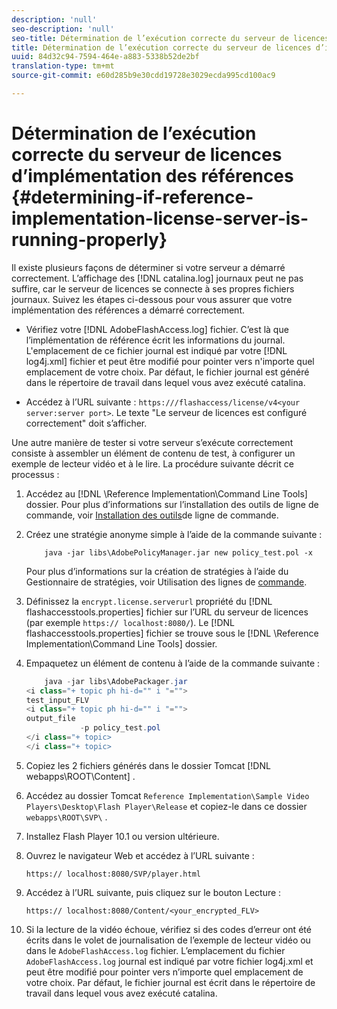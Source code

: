 ```yaml
---
description: 'null'
seo-description: 'null'
seo-title: Détermination de l’exécution correcte du serveur de licences d’implémentation des références
title: Détermination de l’exécution correcte du serveur de licences d’implémentation des références
uuid: 84d32c94-7594-464e-a883-5338b52de2bf
translation-type: tm+mt
source-git-commit: e60d285b9e30cdd19728e3029ecda995cd100ac9

---
```



# Détermination de l’exécution correcte du serveur de licences d’implémentation des références {#determining-if-reference-implementation-license-server-is-running-properly}

Il existe plusieurs façons de déterminer si votre serveur a démarré correctement. L’affichage des [!DNL catalina.log] journaux peut ne pas suffire, car le serveur de licences se connecte à ses propres fichiers journaux. Suivez les étapes ci-dessous pour vous assurer que votre implémentation des références a démarré correctement.

* Vérifiez votre [!DNL AdobeFlashAccess.log] fichier. C’est là que l’implémentation de référence écrit les informations du journal. L&#39;emplacement de ce fichier journal est indiqué par votre [!DNL log4j.xml] fichier et peut être modifié pour pointer vers n&#39;importe quel emplacement de votre choix. Par défaut, le fichier journal est généré dans le répertoire de travail dans lequel vous avez exécuté catalina.

* Accédez à l’URL suivante : `https:///flashaccess/license/v4<your server:server port>`. Le texte &quot;Le serveur de licences est configuré correctement&quot; doit s’afficher.

Une autre manière de tester si votre serveur s’exécute correctement consiste à assembler un élément de contenu de test, à configurer un exemple de lecteur vidéo et à le lire. La procédure suivante décrit ce processus :

1. Accédez au [!DNL \Reference Implementation\Command Line Tools] dossier. Pour plus d’informations sur l’installation des outils de ligne de commande, voir [Installation des outils](../aaxs-reference-implementations/command-line-tools/aaxs-ref-impl-command-line-overview.md#installing-the-command-line-tools)de ligne de commande.

1. Créez une stratégie anonyme simple à l’aide de la commande suivante :

   ```
       java -jar libs\AdobePolicyManager.jar new policy_test.pol -x
   ```

   Pour plus d’informations sur la création de stratégies à l’aide du Gestionnaire de stratégies, voir Utilisation des lignes de [commande](../aaxs-reference-implementations/command-line-tools/policy-manager/command-line-usage.md).

1. Définissez la `encrypt.license.serverurl` propriété du [!DNL flashaccesstools.properties] fichier sur l’URL du serveur de licences (par exemple `https:// localhost:8080/`). Le [!DNL flashaccesstools.properties] fichier se trouve sous le [!DNL \Reference Implementation\Command Line Tools] dossier.

1. Empaquetez un élément de contenu à l’aide de la commande suivante :

   ```java
       java -jar libs\AdobePackager.jar  
   <i class="+ topic ph hi-d="" i "="">
   test_input_FLV  
   <i class="+ topic ph hi-d="" i "="">
   output_file  
               -p policy_test.pol 
   </i class="+ topic> 
   </i class="+ topic>
   ```

1. Copiez les 2 fichiers générés dans le dossier Tomcat [!DNL webapps\ROOT\Content] .
1. Accédez au dossier Tomcat `Reference Implementation\Sample Video Players\Desktop\Flash Player\Release` et copiez-le dans ce dossier `webapps\ROOT\SVP\` .
1. Installez Flash Player 10.1 ou version ultérieure.
1. Ouvrez le navigateur Web et accédez à l’URL suivante :

   `https:// localhost:8080/SVP/player.html`
1. Accédez à l’URL suivante, puis cliquez sur le bouton Lecture :

   `https:// localhost:8080/Content/<your_encrypted_FLV>`
1. Si la lecture de la vidéo échoue, vérifiez si des codes d’erreur ont été écrits dans le volet de journalisation de l’exemple de lecteur vidéo ou dans le `AdobeFlashAccess.log` fichier. L’emplacement du fichier `AdobeFlashAccess.log` journal est indiqué par votre fichier log4j.xml et peut être modifié pour pointer vers n’importe quel emplacement de votre choix. Par défaut, le fichier journal est écrit dans le répertoire de travail dans lequel vous avez exécuté catalina.
